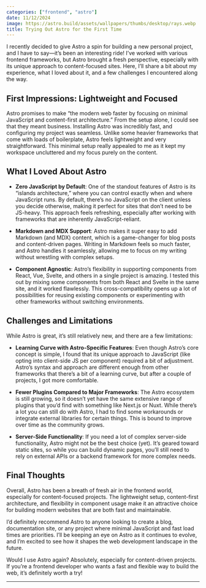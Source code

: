 ```yaml
---
categories: ["frontend", "astro"]
date: 11/12/2024
image: https://astro.build/assets/wallpapers/thumbs/desktop/rays.webp
title: Trying Out Astro for the First Time
---
```


I recently decided to give Astro a spin for building a new personal project, and I have to say—it’s been an interesting ride! I’ve worked with various frontend frameworks, but Astro brought a fresh perspective, especially with its unique approach to content-focused sites. Here, I’ll share a bit about my experience, what I loved about it, and a few challenges I encountered along the way.

## First Impressions: Lightweight and Focused

Astro promises to make “the modern web faster by focusing on minimal JavaScript and content-first architecture.” From the setup alone, I could see that they meant business. Installing Astro was incredibly fast, and configuring my project was seamless. Unlike some heavier frameworks that come with loads of boilerplate, Astro feels lightweight and very straightforward. This minimal setup really appealed to me as it kept my workspace uncluttered and my focus purely on the content.

## What I Loved About Astro

- **Zero JavaScript by Default**: One of the standout features of Astro is its “islands architecture,” where you can control exactly when and where JavaScript runs. By default, there’s no JavaScript on the client unless you decide otherwise, making it perfect for sites that don’t need to be JS-heavy. This approach feels refreshing, especially after working with frameworks that are inherently JavaScript-reliant.

- **Markdown and MDX Support**: Astro makes it super easy to add Markdown (and MDX) content, which is a game-changer for blog posts and content-driven pages. Writing in Markdown feels so much faster, and Astro handles it seamlessly, allowing me to focus on my writing without wrestling with complex setups.

- **Component Agnostic**: Astro’s flexibility in supporting components from React, Vue, Svelte, and others in a single project is amazing. I tested this out by mixing some components from both React and Svelte in the same site, and it worked flawlessly. This cross-compatibility opens up a lot of possibilities for reusing existing components or experimenting with other frameworks without switching environments.

## Challenges and Limitations

While Astro is great, it’s still relatively new, and there are a few limitations:

- **Learning Curve with Astro-Specific Features**: Even though Astro’s core concept is simple, I found that its unique approach to JavaScript (like opting into client-side JS per component) required a bit of adjustment. Astro’s syntax and approach are different enough from other frameworks that there’s a bit of a learning curve, but after a couple of projects, I got more comfortable.

- **Fewer Plugins Compared to Major Frameworks**: The Astro ecosystem is still growing, so it doesn’t yet have the same extensive range of plugins that you’d find with something like Next.js or Nuxt. While there’s a lot you can still do with Astro, I had to find some workarounds or integrate external libraries for certain things. This is bound to improve over time as the community grows.

- **Server-Side Functionality**: If you need a lot of complex server-side functionality, Astro might not be the best choice (yet). It’s geared toward static sites, so while you can build dynamic pages, you’ll still need to rely on external APIs or a backend framework for more complex needs.

## Final Thoughts

Overall, Astro has been a breath of fresh air in the frontend world, especially for content-focused projects. The lightweight setup, content-first architecture, and flexibility in component usage make it an attractive choice for building modern websites that are both fast and maintainable.

I’d definitely recommend Astro to anyone looking to create a blog, documentation site, or any project where minimal JavaScript and fast load times are priorities. I’ll be keeping an eye on Astro as it continues to evolve, and I’m excited to see how it shapes the web development landscape in the future.

Would I use Astro again? Absolutely, especially for content-driven projects. If you’re a frontend developer who wants a fast and flexible way to build the web, it’s definitely worth a try!

---
